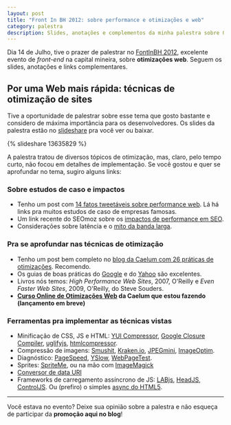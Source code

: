 ```yaml
---
layout: post
title: "Front In BH 2012: sobre performance e otimizações e web"
category: palestra
description: Slides, anotações e complementos da minha palestra sobre Otimizações Web no FrontInBH 2012
---
```


Dia 14 de Julho, tive o prazer de palestrar no [FontInBH 2012](http://www.frontinbh.com.br/), excelente evento de *front-end* na capital mineira, sobre **otimizações web**. Seguem os slides, anotações e links complementares.

## Por uma Web mais rápida: técnicas de otimização de sites

Tive a oportunidade de palestrar sobre esse tema que gosto bastante e considero de máxima importância para os desenvolvedores. Os slides da palestra estão no [slideshare](http://www.slideshare.net/caelumdev/frontinbh-2012-por-uma-web-mais-rpida-tcnicas-de-otimizaes-de-sites-por-srgio-lopes "Slides: Por uma Web mais rápida: técnicas de otimização de sites") pra você ver ou baixar.

{% slideshare 13635829 %}

A palestra tratou de diversos tópicos de otimização, mas, claro, pelo tempo curto, não focou em detalhes de implementação. Se você gostou e quer se aprofundar no tema, sugiro alguns links:

### Sobre estudos de caso e impactos

* Tenho um post com [14 fatos tweetáveis sobre performance web](/tweetables-performance-web-otimizacoes/). Lá há links pra muitos estudos de caso de empresas famosas.
* Um link recente do SEOmoz sobre os [impactos de performance em SEO](http://www.seomoz.org/ugc/13-questions-and-answers-about-google-site-speed-and-seo).
* Considerações sobre latência e o [mito da banda larga](http://zoompf.com/blog/2011/12/i-dont-care-how-big-yours-is).

### Pra se aprofundar nas técnicas de otimização

* Tenho um post bem completo no [blog da Caelum com 26 práticas de otimizações](http://blog.caelum.com.br/por-uma-web-mais-rapida-26-tecnicas-de-otimizacao-de-sites/). Recomendo.
* Os guias de boas práticas do [Google](https://developers.google.com/speed/docs/best-practices/rules_intro) e do [Yahoo](http://developer.yahoo.com/performance/rules.html) são excelentes.
* Livros nós temos: *High Performance Web Sites*, 2007, O'Reilly e *Even Faster Web Sites*, 2009, O'Reilly, do Steve Souders.
* **[Curso Online de Otimizações Web](caelum.com.br/curso/online/otimizacoes-web/) da Caelum que estou fazendo (lançamento em breve)**

### Ferramentas pra implementar as técnicas vistas

* Minificação de CSS, JS e HTML: [YUI Compressor](http://developer.yahoo.com/yui/compressor/), [Google Closure Compiler](https://developers.google.com/closure/compiler/), [uglifyjs](http://marijnhaverbeke.nl//uglifyjs), [htmlcompressor](http://code.google.com/p/htmlcompressor/).
* Compressão de imagens: [Smushit](http://smushit.com/), [Kraken.io](http://kraken.io/), [JPEGmini](http://www.jpegmini.com/), [ImageOptim](http://imageoptim.com/).
* Diagnóstico: [PageSpeed](https://developers.google.com/pagespeed/), [YSlow](http://developer.yahoo.com/yslow/), [WebPageTest](http://webpagetest.org/).
* Sprites: [SpriteMe](http://spriteme.org/), ou na mão com [ImageMagick](http://stackoverflow.com/questions/88711/how-to-concatenate-icons-into-a-single-image-with-imagemagick)
* [Conversor de data URI](http://www.scalora.org/projects/uriencoder/) 
* Frameworks de carregamento assíncrono de JS: [LABjs](http://labjs.com/), [HeadJS](http://headjs.com/), [ControlJS](http://stevesouders.com/controljs/). Ou (prefiro) o simples [async do HTML5](http://www.sitepoint.com/non-blocking-async-defer/).


------


Você estava no evento? Deixe sua opinião sobre a palestra e não esqueça de participar da **promoção aqui no blog**!

